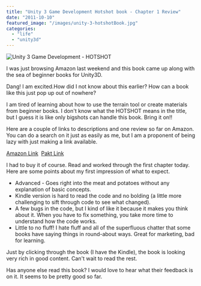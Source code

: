 ```yaml
---
title: "Unity 3 Game Development Hotshot book - Chapter 1 Review"
date: "2011-10-10"
featured_image: "/images/unity-3-hotshotBook.jpg"
categories: 
  - "life"
  - "unity3d"
---
```


![Unity 3 Game Development - HOTSHOT](/images/unity-3-hotshotBook.jpg "unity-3-hotshotBook")

I was just browsing Amazon last weekend and this book came up along with the sea of beginner books for Unity3D.

Dang! I am excited.How did I not know about this earlier? How can a book like this just pop up out of nowhere?

I am tired of learning about how to use the terrain tool or create materials from beginner books. I don't know what the HOTSHOT means in the title, but I guess it is like only bigshots can handle this book. Bring it on!!

Here are a couple of links to descriptions and one review so far on Amazon. You can do a search on it just as easily as me, but I am a proponent of being lazy with just making a link available.

[Amazon Link](http://www.amazon.com/Unity-Game-Development-Hotshot-ebook/dp/B005JYRL1S/ref=kinw_dp_ke?ie=UTF8&m=AG56TWVU5XWC2)  [Pakt Link](http://www.packtpub.com/unity-3-game-development-hotshot/book)

I had to buy it of course. Read and worked through the first chapter today. Here are some points about my first impression of what to expect.

- Advanced - Goes right into the meat and potatoes without any explanation of basic concepts.
- Kindle version is hard to read the code and no bolding (a little more challenging to sift through code to see what changed).
- A few bugs in the code, but I kind of like it because it makes you think about it. When you have to fix something, you take more time to understand how the code works.
- Little to no fluff! I hate fluff and all of the superfluous chatter that some books have saying things in round-about ways. Great for marketing, bad for learning.

Just by clicking through the book (I have the Kindle), the book is looking very rich in good content. Can't wait to read the rest.

Has anyone else read this book? I would love to hear what their feedback is on it. It seems to be pretty good so far.
